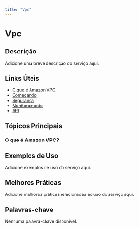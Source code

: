 ```yaml
---
title: "Vpc"
---
```


# Vpc

## Descrição

Adicione uma breve descrição do serviço aqui.

## Links Úteis

- [O que é Amazon VPC](https://docs.aws.amazon.com/vpc/latest/userguide/what-is-amazon-vpc.html)
- [Começando](https://docs.aws.amazon.com/vpc/latest/userguide/getting-started.html)
- [Segurança](https://docs.aws.amazon.com/vpc/latest/userguide/security.html)
- [Monitoramento](https://docs.aws.amazon.com/vpc/latest/userguide/monitoring.html)
- [API](https://docs.aws.amazon.com/vpc/latest/userguide/api.html)

## Tópicos Principais

### O que é Amazon VPC?

## Exemplos de Uso

Adicione exemplos de uso do serviço aqui.

## Melhores Práticas

Adicione melhores práticas relacionadas ao uso do serviço aqui.

## Palavras-chave

Nenhuma palavra-chave disponível.

